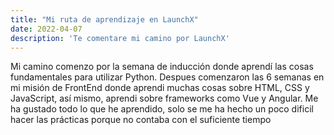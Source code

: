 ```yaml
---
title: "Mi ruta de aprendizaje en LaunchX"
date: 2022-04-07
description: 'Te comentare mi camino por LaunchX'
---
```


Mi camino comenzo por la semana de inducción donde aprendí 
las cosas fundamentales para utilizar Python.
Despues comenzaron las 6 semanas en mi misión de FrontEnd donde aprendi 
muchas cosas sobre HTML, CSS y JavaScript,
así mismo, aprendi sobre frameworks como Vue y Angular.
Me ha gustado todo lo que he aprendido, solo se me ha hecho un poco dificil 
hacer las prácticas porque no contaba con el suficiente tiempo
